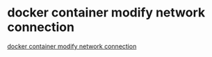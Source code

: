 # docker container modify network connection
[docker container modify network connection](https://aiwithcloud.com/2022/09/19/docker_container_modify_network_connection/)